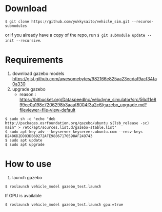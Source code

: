 # Download
```shell
$ git clone https://github.com/yukkysaito/vehicle_sim.git --recurse-submodules
```
or if you already have a copy of the repo, run `$ git submodule update --init --recursive`.
# Requirements
1. download gazebo models
https://gist.github.com/awesomebytes/982166e825aa23ecdaf9acf34fa0a330
2. upgrade gazebo
   -  reason : https://bitbucket.org/DataspeedInc/velodyne_simulator/src/56d11e899ce0a198e7206298b3aaaf8004f3a2c6/gazebo_upgrade.md?fileviewer=file-view-default

```shell
$ sudo sh -c 'echo "deb http://packages.osrfoundation.org/gazebo/ubuntu $(lsb_release -sc) main" > /etc/apt/sources.list.d/gazebo-stable.list'
$ sudo apt-key adv --keyserver keyserver.ubuntu.com --recv-keys D2486D2DD83DB69272AFE98867170598AF249743
$ sudo apt update
$ sudo apt upgrade
```

# How to use
1. launch gazebo

```shell
$ roslaunch vehicle_model gazebo_test.launch
```

If GPU is available

```shell
$ roslaunch vehicle_model gazebo_test.launch gpu:=true
```